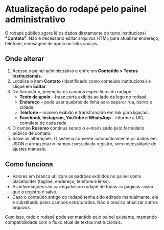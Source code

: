 # Atualização do rodapé pelo painel administrativo

O rodapé público agora lê os dados diretamente do texto institucional **"Contato"**. Não é necessário editar arquivos HTML para atualizar endereço, telefone, mensagem de apoio ou links sociais.

## Onde alterar
1. Acesse o painel administrativo e entre em **Conteúdo > Textos Institucionais**.
2. Localize o item **Contato** (identificado como conteúdo institucional) e clique em **Editar**.
3. No formulário, preencha os campos específicos do rodapé:
   - **Texto de apoio** – frase curta exibida ao lado da logo no rodapé.
   - **Endereço** – pode usar quebras de linha para separar rua, bairro e cidade.
   - **Telefone** – número exibido e transformado em link para ligação.
   - **Facebook, Instagram, YouTube e WhatsApp** – informe a URL completa de cada rede.
4. O campo **Resumo** continua sendo o e-mail usado pelo formulário público de contato.
5. Salve as alterações. O sistema converte automaticamente os dados em JSON e armazena no campo `conteudo` do registro, sem necessidade de ajustes manuais.

## Como funciona
- Valores em branco utilizam os padrões exibidos no painel como placeholder (tagline, endereço, telefone e links).
- As informações são carregadas no rodapé de todas as páginas assim que o registro é salvo.
- Caso o conteúdo antigo do rodapé tenha sido editado manualmente, ele é substituído pelos campos estruturados. Não é preciso atualizar outros arquivos.

Com isso, todo o rodapé pode ser mantido pelo painel existente, mantendo compatibilidade com o fluxo atual de textos institucionais.

